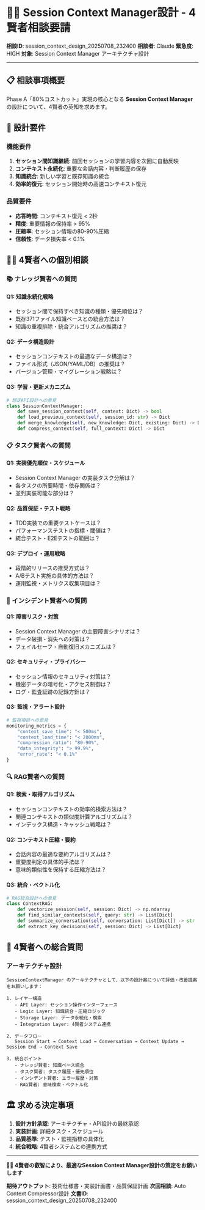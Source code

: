 # 🧙‍♂️ Session Context Manager設計 - 4賢者相談要請

**相談ID**: session_context_design_20250708_232400
**相談者**: Claude
**緊急度**: HIGH
**対象**: Session Context Manager アーキテクチャ設計

---

## 📋 **相談事項概要**

Phase A「80%コストカット」実現の核心となる **Session Context Manager** の設計について、4賢者の英知を求めます。

## 🎯 **設計要件**

### **機能要件**
1. **セッション間知識継続**: 前回セッションの学習内容を次回に自動反映
2. **コンテキスト永続化**: 重要な会話内容・判断履歴の保存
3. **知識統合**: 新しい学習と既存知識の統合
4. **効率的復元**: セッション開始時の高速コンテキスト復元

### **品質要件**
- **応答時間**: コンテキスト復元 < 2秒
- **精度**: 重要情報の保持率 > 95%
- **圧縮率**: セッション情報の80-90%圧縮
- **信頼性**: データ損失率 < 0.1%

## 🧙‍♂️ **4賢者への個別相談**

### **📚 ナレッジ賢者への質問**

#### **Q1: 知識永続化戦略**
- セッション間で保持すべき知識の種類・優先順位は？
- 既存371ファイル知識ベースとの統合方法は？
- 知識の重複排除・統合アルゴリズムの推奨は？

#### **Q2: データ構造設計**
- セッションコンテキストの最適なデータ構造は？
- ファイル形式（JSON/YAML/DB）の推奨は？
- バージョン管理・マイグレーション戦略は？

#### **Q3: 学習・更新メカニズム**
```python
# 想定API設計への意見
class SessionContextManager:
    def save_session_context(self, context: Dict) -> bool
    def load_previous_context(self, session_id: str) -> Dict
    def merge_knowledge(self, new_knowledge: Dict, existing: Dict) -> Dict
    def compress_context(self, full_context: Dict) -> Dict
```

### **📋 タスク賢者への質問**

#### **Q1: 実装優先順位・スケジュール**
- Session Context Manager の実装タスク分解は？
- 各タスクの所要時間・依存関係は？
- 並列実装可能な部分は？

#### **Q2: 品質保証・テスト戦略**
- TDD実装での重要テストケースは？
- パフォーマンステストの指標・閾値は？
- 統合テスト・E2Eテストの範囲は？

#### **Q3: デプロイ・運用戦略**
- 段階的リリースの推奨方式は？
- A/Bテスト実施の具体的方法は？
- 運用監視・メトリクス収集項目は？

### **🚨 インシデント賢者への質問**

#### **Q1: 障害リスク・対策**
- Session Context Manager の主要障害シナリオは？
- データ破損・消失への対策は？
- フェイルセーフ・自動復旧メカニズムは？

#### **Q2: セキュリティ・プライバシー**
- セッション情報のセキュリティ対策は？
- 機密データの暗号化・アクセス制御は？
- ログ・監査証跡の記録方針は？

#### **Q3: 監視・アラート設計**
```python
# 監視項目への意見
monitoring_metrics = {
    "context_save_time": "< 500ms",
    "context_load_time": "< 2000ms",
    "compression_ratio": "80-90%",
    "data_integrity": "> 99.9%",
    "error_rate": "< 0.1%"
}
```

### **🔍 RAG賢者への質問**

#### **Q1: 検索・取得アルゴリズム**
- セッションコンテキストの効率的検索方法は？
- 関連コンテキストの類似度計算アルゴリズムは？
- インデックス構造・キャッシュ戦略は？

#### **Q2: コンテキスト圧縮・要約**
- 会話内容の最適な要約アルゴリズムは？
- 重要度判定の具体的手法は？
- 意味的類似性を保持する圧縮方法は？

#### **Q3: 統合・ベクトル化**
```python
# RAG統合設計への意見
class ContextRAG:
    def vectorize_session(self, session: Dict) -> np.ndarray
    def find_similar_contexts(self, query: str) -> List[Dict]
    def summarize_conversation(self, conversation: List[Dict]) -> str
    def extract_key_decisions(self, session: Dict) -> List[Dict]
```

## 🎯 **4賢者への総合質問**

### **アーキテクチャ設計**
```
SessionContextManager のアーキテクチャとして、以下の設計案について評価・改善提案をお願いします：

1. レイヤー構造
   - API Layer: セッション操作インターフェース
   - Logic Layer: 知識統合・圧縮ロジック
   - Storage Layer: データ永続化・検索
   - Integration Layer: 4賢者システム連携

2. データフロー
   Session Start → Context Load → Conversation → Context Update → Session End → Context Save

3. 統合ポイント
   - ナレッジ賢者: 知識ベース統合
   - タスク賢者: タスク履歴・優先順位
   - インシデント賢者: エラー履歴・対策
   - RAG賢者: 意味検索・ベクトル化
```

## 🏛️ **求める決定事項**

1. **設計方針承認**: アーキテクチャ・API設計の最終承認
2. **実装計画**: 詳細タスク・スケジュール
3. **品質基準**: テスト・監視指標の具体化
4. **統合戦略**: 4賢者システムとの連携方式

---

**🧙‍♂️ 4賢者の叡智により、最適なSession Context Manager設計の策定をお願いします**

**期待アウトプット**: 技術仕様書・実装計画書・品質保証計画
**次回相談**: Auto Context Compressor設計
**文書ID**: session_context_design_20250708_232400
